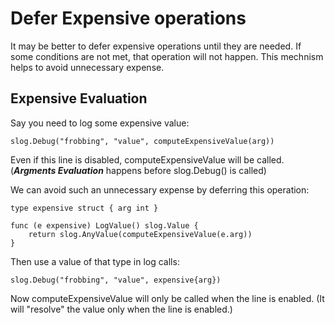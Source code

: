 Defer Expensive operations
===

It may be better to defer expensive operations until
they are needed. If some conditions are not met, that
operation will not happen. This mechnism helps to avoid
unnecessary expense.

Expensive Evaluation
---

Say you need to log some expensive value:

```golang
slog.Debug("frobbing", "value", computeExpensiveValue(arg))
```

Even if this line is disabled, computeExpensiveValue will be called.
(***Argments Evaluation*** happens before slog.Debug() is called)

We can avoid such an unnecessary expense by deferring
this operation:

```golang
type expensive struct { arg int }

func (e expensive) LogValue() slog.Value {
    return slog.AnyValue(computeExpensiveValue(e.arg))
}
```

Then use a value of that type in log calls:

```golang
slog.Debug("frobbing", "value", expensive{arg})
```

Now computeExpensiveValue will only be called when the line is enabled.
(It will "resolve" the value only when the line is enabled.)
